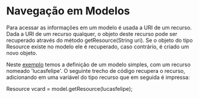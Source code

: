 # Navegação em Modelos
Para acessar as informações em um modelo é usada a URI de um recurso. Dada a URI de um recurso qualquer, o objeto deste recurso pode ser recuperado através do método getResource(String uri). Se o objeto do tipo Resource existe no modelo ele é recuperado, caso contrário, é criado um novo objeto.

Neste [exemplo]() temos a definição de um modelo simples, com um recurso nomeado 'lucasfelipe'. O seguinte trecho de código recupera o recurso, adicionando em uma variável do tipo recurso que em seguida é impressa:

Resource vcard = model.getResource(lucasfelipe);
